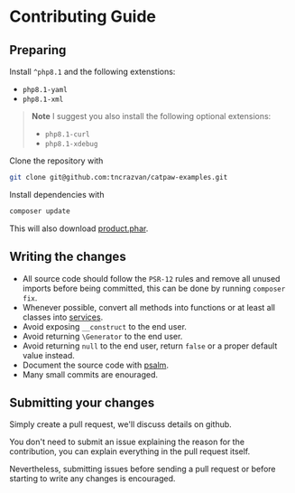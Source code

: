 # Contributing Guide

## Preparing

Install `^php8.1` and the following extenstions:
- `php8.1-yaml`
- `php8.1-xml`

> **Note** I suggest you also install the following optional extensions:
> - `php8.1-curl`
> - `php8.1-xdebug`


Clone the repository with 
```sh
git clone git@github.com:tncrazvan/catpaw-examples.git
```

Install dependencies with

```sh
composer update
```

This will also download [product.phar](https://github.com/tncrazvan/catpaw-dev-tools/releases).


## Writing the changes

- All source code should follow the `PSR-12` rules and remove all unused 
  imports before being committed, this can be done by running `composer fix`.
- Whenever possible, convert all methods into functions or at least 
  all classes into [services](https://github.com/tncrazvan/catpaw-core/blob/master/docs/13.Services.md).
- Avoid exposing `__construct` to the end user.
- Avoid returning `\Generator` to the end user.
- Avoid returning `null` to the end user, return `false` or a proper default value instead.
- Document the source code with [psalm](https://psalm.dev).
- Many small commits are enouraged.

## Submitting your changes

Simply create a pull request, we'll discuss details on github.

You don't need to submit an issue explaining the reason for the contribution, you can explain everything in the pull request itself.

Nevertheless, submitting issues before sending a pull request or before starting to write any changes is encouraged.
